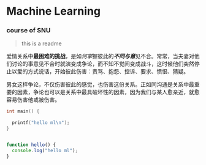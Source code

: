 # Machine Learning

### course of SNU

> this is a readme 


爱情关系中**最困难的挑战**，是如*何掌*握彼此的***不同与意***见不合。常常，当夫妻对他们讨论的事意见不合时就演变成争论，而不知不觉间变成战斗，这时候他们突然停止以爱的方式说话，开始彼此伤害：责骂、抱怨、控诉、要求、愤恨、猜疑。

男女这样争论，不仅伤害彼此的感觉，也伤害这份关系。正如同沟通是关系中最重要的因素，争论也可以是关系中最具破坏性的因素，因为我们与某人愈亲近，就愈容易伤害他或被伤害。

```C
int main() {
  
  printf("hello ml\n");
}
```

```js

function hello() {
  console.log("hello ml");
}

```
